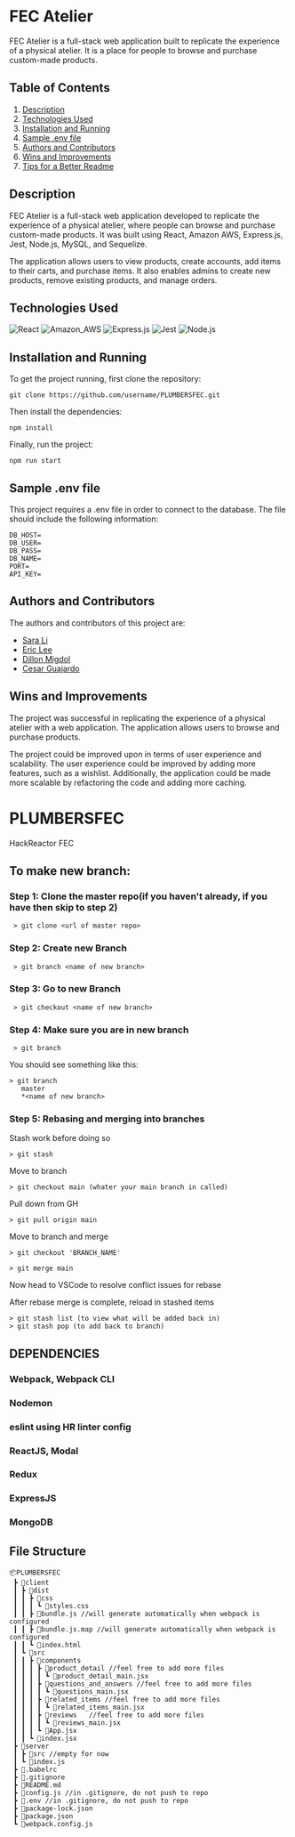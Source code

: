 

# FEC Atelier

FEC Atelier is a full-stack web application built to replicate the experience of a physical atelier. It is a place for people to browse and purchase custom-made products.

## Table of Contents
1. [Description](#description)
2. [Technologies Used](#technologies-used)
3. [Installation and Running](#installation-and-running)
4. [Sample .env file](#sample-env-file)
5. [Authors and Contributors](#authors-and-contributors)
6. [Wins and Improvements](#wins-and-improvements)
7. [Tips for a Better Readme](#tips-for-a-better-readme)

## Description

FEC Atelier is a full-stack web application developed to replicate the experience of a physical atelier, where people can browse and purchase custom-made products. It was built using React, Amazon AWS, Express.js, Jest, Node.js, MySQL, and Sequelize.

The application allows users to view products, create accounts, add items to their carts, and purchase items. It also enables admins to create new products, remove existing products, and manage orders.

## Technologies Used
![React](https://img.shields.io/badge/React-20232A?style=for-the-badge&logo=react&logoColor=61DAFB)
![Amazon_AWS](https://img.shields.io/badge/Amazon_AWS-FF9900?style=for-the-badge&logo=amazonaws&logoColor=white)
![Express.js](https://img.shields.io/badge/Express.js-000000?style=for-the-badge&logo=express&logoColor=white)
![Jest](https://img.shields.io/badge/Jest-C21325?style=for-the-badge&logo=jest&logoColor=white)
![Node.js](https://img.shields.io/badge/Node.js-339933?style=for-the-badge&logo=nodedotjs&logoColor=white)

## Installation and Running

To get the project running, first clone the repository:

```
git clone https://github.com/username/PLUMBERSFEC.git
```

Then install the dependencies:

```
npm install
```

Finally, run the project:

```
npm run start
```

## Sample .env file

This project requires a .env file in order to connect to the database. The file should include the following information:

```
DB_HOST=
DB_USER=
DB_PASS=
DB_NAME=
PORT=
API_KEY=
```

## Authors and Contributors

The authors and contributors of this project are:

- [Sara Li](https://github.com/johndoe)
- [Eric Lee](https://github.com/Chugale)
- [Dillon Migdol](https://github.com/Dmigdol)
- [Cesar Guajardo](https://github.com/janedoe)

## Wins and Improvements

The project was successful in replicating the experience of a physical atelier with a web application. The application allows users to browse and purchase products.

The project could be improved upon in terms of user experience and scalability. The user experience could be improved by adding more features, such as a wishlist. Additionally, the application could be made more scalable by refactoring the code and adding more caching.


# PLUMBERSFEC
HackReactor FEC


## To make new branch:
  ### Step 1: Clone the master repo(if you haven't already, if you have then skip to step 2)
  ```
   > git clone <url of master repo>
  ```
  ### Step 2: Create new Branch
  ```
   > git branch <name of new branch>
  ```
  ### Step 3: Go to new Branch
  ```
   > git checkout <name of new branch>
  ```
  ### Step 4: Make sure you are in new branch
  ```
   > git branch
  ```
   You should see something like this:
   ```
   > git branch
      master
      *<name of new branch>
   ```
  ### Step 5: Rebasing and merging into branches
  Stash work before doing so
  ```
  > git stash
  ```
  Move to branch
  ```
  > git checkout main (whater your main branch in called)
  ```
  Pull down from GH
  ```
  > git pull origin main
  ```
  Move to branch and merge
  ```
  > git checkout 'BRANCH_NAME'

  > git merge main
  ```
  Now head to VSCode to resolve conflict issues for rebase

  After rebase merge is complete, reload in stashed items
  ```
  > git stash list (to view what will be added back in)
  > git stash pop (to add back to branch)
  ```




## DEPENDENCIES

  ### Webpack, Webpack CLI
  ### Nodemon
  ### eslint using HR linter config
  ### ReactJS, Modal
  ### Redux
  ### ExpressJS
  ### MongoDB

## File Structure
```
📦PLUMBERSFEC
 ┣ 📂client
 ┃ ┣ 📂dist
 ┃ ┃ ┣ 📂css
 ┃ ┃ ┃ ┗ 📜styles.css
 ┃ ┃ ┣ 📜bundle.js //will generate automatically when webpack is configured
 ┃ ┃ ┣ 📜bundle.js.map //will generate automatically when webpack is configured
 ┃ ┃ ┗ 📜index.html
 ┃ ┗ 📂src
 ┃ ┃ ┣ 📂components
 ┃ ┃ ┃ ┣ 📂product_detail //feel free to add more files
 ┃ ┃ ┃ ┃ ┗ 📜product_detail_main.jsx
 ┃ ┃ ┃ ┣ 📂questions_and_answers //feel free to add more files
 ┃ ┃ ┃ ┃ ┗ 📜questions_main.jsx
 ┃ ┃ ┃ ┣ 📂related_items //feel free to add more files
 ┃ ┃ ┃ ┃ ┗ 📜related_items_main.jsx
 ┃ ┃ ┃ ┣ 📂reviews   //feel free to add more files
 ┃ ┃ ┃ ┃ ┗ 📜reviews_main.jsx
 ┃ ┃ ┃ ┗ 📜App.jsx
 ┃ ┃ ┗ 📜index.jsx
 ┣ 📂server
 ┃ ┣ 📂src //empty for now
 ┃ ┗ 📜index.js
 ┣ 📜.babelrc
 ┣ 📜.gitignore
 ┣ 📜README.md
 ┣ 📜config.js //in .gitignore, do not push to repo
 ┣ 📜.env //in .gitignore, do not push to repo
 ┣ 📜package-lock.json
 ┣ 📜package.json
 ┗ 📜webpack.config.js
```


